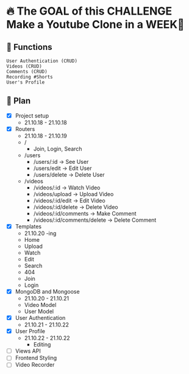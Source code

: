 # 🔥 The GOAL of this CHALLENGE <br/> Make a Youtube Clone in a WEEK📅

## 🚀 Functions

    User Authentication (CRUD)
    Videos (CRUD)
    Comments (CRUD)
    Recording #Shorts
    User's Profile

## 📑 Plan

- [x] Project setup
  - 21.10.18 - 21.10.18
- [x] Routers
  - 21.10.18 - 21.10.19
  - /
    - Join, Login, Search
  - /users
    - /users/:id -> See User
    - /users/edit -> Edit User
    - /users/delete -> Delete User
  - /videos
    - /videos/:id -> Watch Video
    - /videos/upload -> Upload Video
    - /videos/:id/edit -> Edit Video
    - /videos/:id/delete -> Delete Video
    - /videos/:id/comments -> Make Comment
    - /videos/:id/comments/delete -> Delete Comment
- [x] Templates
  - 21.10.20 -ing
  - Home
  - Upload
  - Watch
  - Edit
  - Search
  - 404
  - Join
  - Login
- [x] MongoDB and Mongoose
  - 21.10.20 - 21.10.21
  - Video Model
  - User Model
- [x] User Authentication
  - 21.10.21 - 21.10.22
- [x] User Profile
  - 21.10.22 - 21.10.22
    - Editing
- [ ] Views API
- [ ] Frontend Styling
- [ ] Video Recorder
